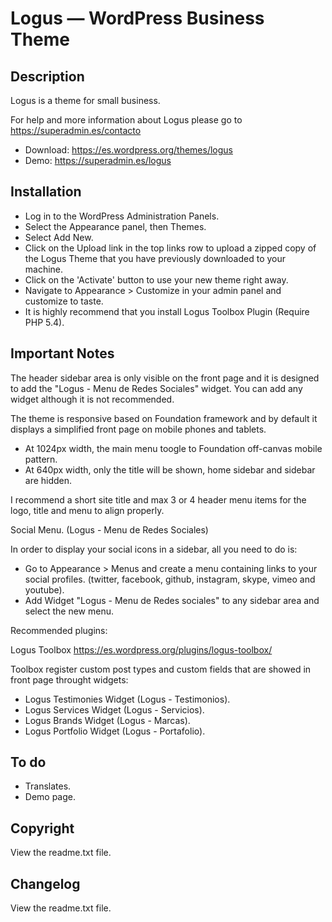# Logus — WordPress Business Theme

## Description

Logus is a theme for small business.

For help and more information about Logus please go to https://superadmin.es/contacto

* Download: https://es.wordpress.org/themes/logus
* Demo: https://superadmin.es/logus

## Installation

* Log in to the WordPress Administration Panels.
* Select the Appearance panel, then Themes.
* Select Add New.
* Click on the Upload link in the top links row to upload a zipped copy of the Logus Theme that you have previously downloaded to your machine.
* Click on the 'Activate' button to use your new theme right away.
* Navigate to Appearance > Customize in your admin panel and customize to taste.
* It is highly recommend that you install Logus Toolbox Plugin (Require PHP 5.4).


## Important Notes

The header sidebar area is only visible on the front page and it is designed to add the "Logus - Menu de Redes Sociales" widget. You can add any widget although it is not recommended.

The theme is responsive based on Foundation framework and by default it displays a simplified front page on mobile phones and tablets.

* At 1024px width, the main menu toogle to Foundation off-canvas mobile pattern.
* At 640px width, only the title will be shown, home sidebar and sidebar are hidden.

I recommend a short site title and max 3 or 4 header menu items for the logo, title and menu to align properly. 

Social Menu. (Logus - Menu de Redes Sociales)

In order to display your social icons in a sidebar, all you need to do is:

* Go to Appearance > Menus and create a menu containing links to your social profiles. (twitter, facebook, github, instagram, skype, vimeo and youtube).
* Add Widget "Logus - Menu de Redes sociales" to any sidebar area and select the new menu.

Recommended plugins:

Logus Toolbox https://es.wordpress.org/plugins/logus-toolbox/

Toolbox register custom post types and custom fields that are showed in front page throught widgets:

* Logus Testimonies Widget (Logus - Testimonios).
* Logus Services Widget (Logus - Servicios).
* Logus Brands Widget (Logus - Marcas).
* Logus Portfolio Widget (Logus - Portafolio).

## To do

* Translates.
* Demo page.


## Copyright

View the readme.txt file.
 
## Changelog

View the readme.txt file.
